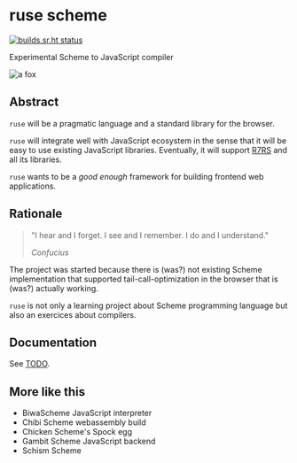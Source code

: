 # ruse scheme

[![builds.sr.ht status](https://builds.sr.ht/~amz3/ruse-scheme.svg)](https://builds.sr.ht/~amz3/ruse-scheme?)

Experimental Scheme to JavaScript compiler

![a fox](https://raw.githubusercontent.com/scheme-live/ruse-scheme/master/nathan-anderson-3Lazy6QQR6c-unsplash-small.jpg)

## Abstract

`ruse` will be a pragmatic language and a standard library for the
browser.

`ruse` will integrate well with JavaScript ecosystem in the sense that
it will be easy to use existing JavaScript libraries. Eventually, it
will support [R7RS](http://r7rs.org/) and all its libraries.

`ruse` wants to be a *good enough* framework for building frontend web
applications.

## Rationale

> "I hear and I forget. I see and I remember. I do and I understand."
>
> *Confucius*

The project was started because there is (was?) not existing Scheme
implementation that supported tail-call-optimization in the browser
that is (was?) actually working.

`ruse` is not only a learning project about Scheme programming
language but also an exercices about compilers.

## Documentation

See [TODO](https://github.com/scheme-live/ruse-scheme/issues/1).

## More like this

- BiwaScheme JavaScript interpreter
- Chibi Scheme webassembly build
- Chicken Scheme's Spock egg
- Gambit Scheme JavaScript backend
- Schism Scheme
